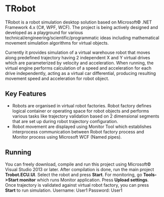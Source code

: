 # TRobot

TRobot is a robot simulation desktop solution based on Microsoft&copy; .NET Framework 4.x (C#, WPF, WCF).
The project is being actively designed and developed as a playground for various technical/engineering/scientific/programmatic ideas including mathematical movement simulation algorithms for virtual objects.

Currently it provides simulation of a virtual warehouse robot that moves along predefined trajectory having 2 independent X and Y virtual drives which are parameterized by velocity and acceleration. When running, the virtual engine performs 
calculation of a speed and acceleration for each drive independently, acting as a virtual car differential, producing resulting movement speed and acceleration for robot object.

## Key Features

  - Robots are organised in virtual robot factories. Robot factory defines logical container or operating space for robot objects and performs various tasks like trajectory validation based on 2 dimensional segments that are set up during robot trajectory configuration.
  - Robot movement are displayed using Monitor Tool which establishes interprocess communication between Robot factory process and Monitor process using Microsoft WCF (Named pipes).


## Running

You can freely download, compile and run this project using Microsoft&copy; Visual Studio 2013 or later. After compilation is done, run the main project **Trobot.ECU.UI**. Select the robot and press **Start**. For monitoring, go **Tools->Start monitor** which runs Monitor application. Press **Upload settings**. Once trajectory is validated against virtual robot factory, you can press **Start** to run simulation.
  Username: User1
  Password: User1


